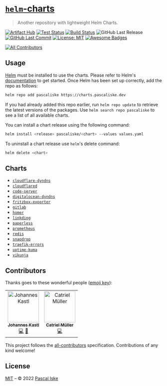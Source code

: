 # [`helm`-charts](https://charts.pascaliske.dev)

> Another repository with lightweight Helm Charts.

[![Artifact Hub](https://img.shields.io/endpoint?url=https://artifacthub.io/badge/repository/pascaliske&style=flat-square)](https://artifacthub.io/packages/search?repo=pascaliske) [![Test Status](https://img.shields.io/github/actions/workflow/status/pascaliske/helm-charts/test.yml?branch=master&label=test&style=flat-square)](https://github.com/pascaliske/helm-charts/actions/workflows/test.yml) [![Build Status](https://img.shields.io/github/actions/workflow/status/pascaliske/helm-charts/release.yml?branch=master&label=build&style=flat-square)](https://github.com/pascaliske/helm-charts/actions/workflows/release.yml) ![GitHub Last Release](https://img.shields.io/github/release-date/pascaliske/helm-charts?label=last%20release&style=flat-square) [![GitHub Last Commit](https://img.shields.io/github/last-commit/pascaliske/helm-charts?style=flat-square)](https://github.com/pascaliske/helm-charts) [![License: MIT](https://img.shields.io/badge/License-MIT-blue.svg?style=flat-square)](https://opensource.org/licenses/MIT) [![Awesome Badges](https://img.shields.io/badge/badges-awesome-green.svg?color=blue&style=flat-square)](https://github.com/Naereen/badges)

<!-- prettier-ignore-start -->
<!-- ALL-CONTRIBUTORS-BADGE:START - Do not remove or modify this section -->
[![All Contributors](https://img.shields.io/badge/all_contributors-2-orange.svg?style=flat-square)](#contributors-)
<!-- ALL-CONTRIBUTORS-BADGE:END -->
<!-- prettier-ignore-end -->

## Usage

[Helm](https://helm.sh) must be installed to use the charts. Please refer to Helm's [documentation](https://helm.sh/docs) to get started. Once Helm has been set up correctly, add the repo as follows:

```sh
helm repo add pascaliske https://charts.pascaliske.dev
```

If you had already added this repo earlier, run `helm repo update` to retrieve the latest versions of the packages. Use `helm search repo pascaliske` to see a list of all available charts.

You can install a chart release using the following command:

```sh
helm install <release> pascaliske/<chart> --values values.yaml
```

To uninstall a chart release use `helm`'s delete command:

```sh
helm delete <chart>
```

## Charts

- [`cloudflare-dyndns`](https://charts.pascaliske.dev/charts/cloudflare-dyndns/)
- [`cloudflared`](https://charts.pascaliske.dev/charts/cloudflared)
- [`code-server`](https://charts.pascaliske.dev/charts/code-server)
- [`digitalocean-dyndns`](https://charts.pascaliske.dev/charts/digitalocean-dyndns)
- [`fritzbox-exporter`](https://charts.pascaliske.dev/charts/fritzbox-exporter)
- [`gitlab`](https://charts.pascaliske.dev/charts/gitlab)
- [`homer`](https://charts.pascaliske.dev/charts/homer)
- [`linkding`](https://charts.pascaliske.dev/charts/linkding)
- [`paperless`](https://charts.pascaliske.dev/charts/paperless)
- [`prometheus`](https://charts.pascaliske.dev/charts/prometheus)
- [`redis`](https://charts.pascaliske.dev/charts/redis)
- [`snapdrop`](https://charts.pascaliske.dev/charts/snapdrop)
- [`traefik-errors`](https://charts.pascaliske.dev/charts/traefik-errors)
- [`uptime-kuma`](https://charts.pascaliske.dev/charts/uptime-kuma)
- [`vikunja`](https://charts.pascaliske.dev/charts/vikunja)

## Contributors

Thanks goes to these wonderful people ([emoji key](https://allcontributors.org/docs/en/emoji-key)):

<!-- ALL-CONTRIBUTORS-LIST:START - Do not remove or modify this section -->
<!-- prettier-ignore-start -->
<!-- markdownlint-disable -->
<table>
  <tbody>
    <tr>
      <td align="center"><a href="https://www.b1-systems.de"><img src="https://avatars.githubusercontent.com/u/26167225?v=4?s=100" width="100px;" alt="Johannes Kastl"/><br /><sub><b>Johannes Kastl</b></sub></a><br /><a href="https://github.com/pascaliske/helm-charts/commits?author=johanneskastl" title="Code">💻</a> <a href="https://github.com/pascaliske/helm-charts/commits?author=johanneskastl" title="Documentation">📖</a></td>
      <td align="center"><a href="https://www.linkedin.com/in/catrielmuller"><img src="https://avatars.githubusercontent.com/u/2272323?v=4?s=100" width="100px;" alt="Catriel Müller"/><br /><sub><b>Catriel Müller</b></sub></a><br /><a href="https://github.com/pascaliske/helm-charts/commits?author=catrielmuller" title="Code">💻</a></td>
    </tr>
  </tbody>
  <tfoot>

  </tfoot>
</table>

<!-- markdownlint-restore -->
<!-- prettier-ignore-end -->

<!-- ALL-CONTRIBUTORS-LIST:END -->

This project follows the [all-contributors](https://github.com/all-contributors/all-contributors) specification. Contributions of any kind welcome!

## License

[MIT](LICENSE.md) – © 2022 [Pascal Iske](https://pascaliske.dev)
